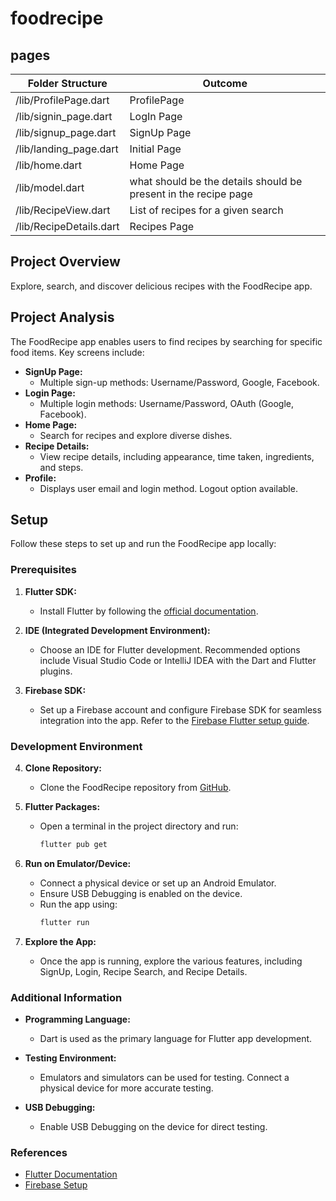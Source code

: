 # foodrecipe
## pages
|Folder Structure | Outcome |
| --- | --- |
| /lib/ProfilePage.dart | ProfilePage |
| /lib/signin_page.dart | LogIn Page |
| /lib/signup_page.dart | SignUp Page |
| /lib/landing_page.dart | Initial Page |
| /lib/home.dart | Home Page |
| /lib/model.dart | what should be the details should be present in the recipe page |
| /lib/RecipeView.dart|List of recipes for a given search |
| /lib/RecipeDetails.dart | Recipes Page|

## Project Overview
Explore, search, and discover delicious recipes with the FoodRecipe app.
## Project Analysis

The FoodRecipe app enables users to find recipes by searching for specific food items. Key screens include:

- **SignUp Page:**
  - Multiple sign-up methods: Username/Password, Google, Facebook.
- **Login Page:**
  - Multiple login methods: Username/Password, OAuth (Google, Facebook).
- **Home Page:**
  - Search for recipes and explore diverse dishes.
- **Recipe Details:**
  - View recipe details, including appearance, time taken, ingredients, and steps.
- **Profile:**
  - Displays user email and login method. Logout option available.
## Setup

Follow these steps to set up and run the FoodRecipe app locally:

### Prerequisites

1. **Flutter SDK:**
   - Install Flutter by following the [official documentation](https://docs.flutter.dev/get-started/install).

2. **IDE (Integrated Development Environment):**
   - Choose an IDE for Flutter development. Recommended options include Visual Studio Code or IntelliJ IDEA with the Dart and Flutter plugins.

3. **Firebase SDK:**
   - Set up a Firebase account and configure Firebase SDK for seamless integration into the app. Refer to the [Firebase Flutter setup guide](https://firebase.google.com/docs/flutter/setup?platform=ios).

### Development Environment

4. **Clone Repository:**
   - Clone the FoodRecipe repository from [GitHub](https://github.com/SasankKaramsetty/FoodRecipe).

5. **Flutter Packages:**
   - Open a terminal in the project directory and run:
     ```bash
     flutter pub get
     ```

6. **Run on Emulator/Device:**
   - Connect a physical device or set up an Android Emulator.
   - Ensure USB Debugging is enabled on the device.
   - Run the app using:
     ```bash
     flutter run
     ```

7. **Explore the App:**
   - Once the app is running, explore the various features, including SignUp, Login, Recipe Search, and Recipe Details.


### Additional Information

- **Programming Language:**
   - Dart is used as the primary language for Flutter app development.

- **Testing Environment:**
   - Emulators and simulators can be used for testing. Connect a physical device for more accurate testing.

- **USB Debugging:**
   - Enable USB Debugging on the device for direct testing.

### References

- [Flutter Documentation](https://docs.flutter.dev/get-started/install)
- [Firebase Setup](https://firebase.google.com/docs/flutter/setup?platform=ios)  
